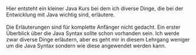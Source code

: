 Hier entsteht ein kleiner Java Kurs bei dem ich diverse Dinge, die bei der Entwicklung mit Java wichtig sind, erläutere.
<br>
<br>
Die Erläuterungen sind für komplette Anfänger nicht gedacht. Ein erster Überblick über die Java Syntax sollte schon vorhanden sein. Ich werde zwar diverse Dinge erläutern, aber es geht mir in diesem Lehrgang weniger um die Java Syntax sondern wie diese angewendet werden kann.
